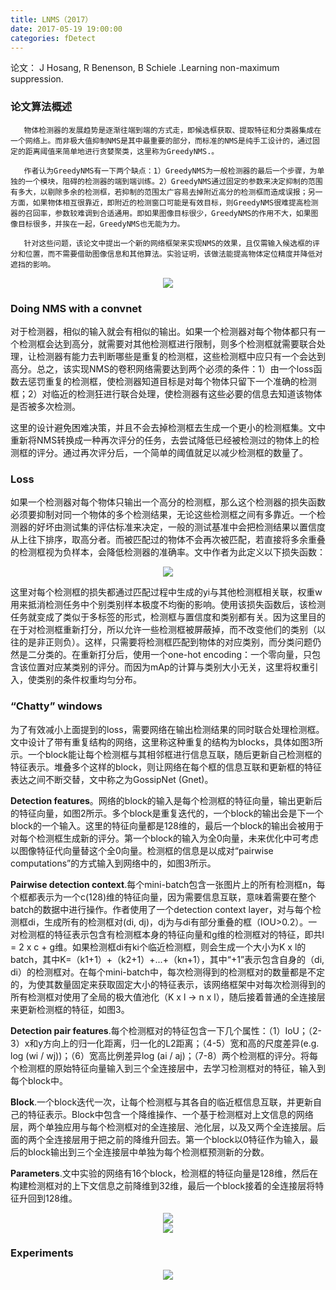 ```yaml
---
title: LNMS（2017）
date: 2017-05-19 19:00:00
categories: fDetect
---
```


<script type="text/javascript" src="http://cdn.mathjax.org/mathjax/latest/MathJax.js?config=default"></script>

论文： J Hosang, R Benenson, B Schiele .Learning non-maximum suppression.

### 论文算法概述

       物体检测器的发展趋势是逐渐往端到端的方式走，即候选框获取、提取特征和分类器集成在一个网络上。而非极大值抑制NMS是其中最重要的部分，而标准的NMS是纯手工设计的，通过固定的距离阈值来简单地进行贪婪聚类，这里称为GreedyNMS.。

	   作者认为GreedyNMS有一下两个缺点：1）GreedyNMS为一般检测器的最后一个步骤，为单独的一个模块，阻碍的检测器的端到端训练。2）GreedyNMS通过固定的参数来决定抑制的范围有多大，以剔除多余的检测框，若抑制的范围太广容易去掉附近高分的检测框而造成误报；另一方面，如果物体相互很靠近，即附近的检测窗口可能是有效目标，则GreedyNMS很难提高检测器的召回率，参数较难调到合适通用。即如果图像目标很少，GreedyNMS的作用不大，如果图像目标很多，并挨在一起，GreedyNMS也无能为力。

	   针对这些问题，该论文中提出一个新的网络框架来实现NMS的效果，且仅需输入候选框的评分和位置，而不需要借助图像信息和其他算法。实验证明，该做法能提高物体定位精度并降低对遮挡的影响。
	   
<center><img src="{{ site.baseurl }}/images/pdDetect/lnms1.png"></center>

### Doing NMS with a convnet

   对于检测器，相似的输入就会有相似的输出。如果一个检测器对每个物体都只有一个检测框会达到高分，就需要对其他检测框进行限制，则多个检测框就需要联合处理，让检测器有能力去判断哪些是重复的检测框，这些检测框中应只有一个会达到高分。总之，该实现NMS的卷积网络需要达到两个必须的条件：1）由一个loss函数去惩罚重复的检测框，使检测器知道目标是对每个物体只留下一个准确的检测框；2）对临近的检测狂进行联合处理，使检测器有这些必要的信息去知道该物体是否被多次检测。

   这里的设计避免困难决策，并且不会去掉检测框去生成一个更小的检测框集。文中重新将NMS转换成一种再次评分的任务，去尝试降低已经被检测过的物体上的检测框的评分。通过再次评分后，一个简单的阈值就足以减少检测框的数量了。

### Loss

   如果一个检测器对每个物体只输出一个高分的检测框，那么这个检测器的损失函数必须要抑制对同一个物体的多个检测结果，无论这些检测框之间有多靠近。一个检测器的好坏由测试集的评估标准来决定，一般的测试基准中会把检测结果以置信度从上往下排序，取高分者。而被匹配过的物体不会再次被匹配，若直接将多余重叠的检测框视为负样本，会降低检测器的准确率。文中作者为此定义以下损失函数：
   
<center><img src="{{ site.baseurl }}/images/pdDetect/lnms2.png"></center>

   这里对每个检测框的损失都通过匹配过程中生成的yi与其他检测框相关联，权重w用来抵消检测任务中个别类别样本极度不均衡的影响。使用该损失函数后，该检测任务就变成了类似于多标签的形式，检测框与置信度和类别都有关。因为这里目的在于对检测框重新打分，所以允许一些检测框被屏蔽掉，而不改变他们的类别（以往的是非正则负）。这样，只需要将检测框匹配到物体的对应类别，而分类问题仍然是二分类的。在重新打分后，使用一个one-hot encoding：一个零向量，只包含该位置对应某类别的评分。而因为mAp的计算与类别大小无关，这里将权重引入，使类别的条件权重均匀分布。
   
### “Chatty” windows

  为了有效减小上面提到的loss，需要网络在输出检测结果的同时联合处理检测框。文中设计了带有重复结构的网络，这里称这种重复的结构为blocks，具体如图3所示。一个block能让每个检测框与其相邻框进行信息互联，随后更新自己检测框的特征表示。堆叠多个这样的block，则让网络在每个框的信息互联和更新框的特征表达之间不断交替，文中称之为GossipNet (Gnet)。

  <strong>Detection features</strong>。网络的block的输入是每个检测框的特征向量，输出更新后的特征向量，如图2所示。多个block是重复迭代的，一个block的输出会是下一个block的一个输入。这里的特征向量都是128维的，最后一个block的输出会被用于对每个检测框生成新的评分。第一个block的输入为全0向量，未来优化中可考虑以图像特征代向量替这个全0向量。检测框的信息是以成对“pairwise computations”的方式输入到网络中的，如图3所示。

  <strong>Pairwise detection context</strong>.每个mini-batch包含一张图片上的所有检测框n，每个框都表示为一个c(128)维的特征向量，因为需要信息互联，意味着需要在整个batch的数据中进行操作。作者使用了一个detection context layer，对与每个检测框di，生成所有的检测框对(di, dj)，dj为与di有部分重叠的框（IOU>0.2）。一对检测框的特征表示包含有检测框本身的特征向量和g维的检测框对的特征，即共l = 2 x c + g维。如果检测框di有ki个临近检测框，则会生成一个大小为K x l的batch，其中K=（k1+1）+（k2+1）+...+（kn+1），其中“+1”表示包含自身的（di, di）的检测框对。在每个mini-batch中，每次检测得到的检测框对的数量都是不定的，为使其数量固定来获取固定大小的特征表示，该网络框架中对每次检测得到的所有检测框对使用了全局的极大值池化（K x l -> n x l），随后接着普通的全连接层来更新检测框的特征，如图3。

  <strong>Detection pair features</strong>.每个检测框对的特征包含一下几个属性：（1）IoU；（2-3）x和y方向上的归一化距离，归一化的L2距离；（4-5）宽和高的尺度差异(e.g. log (wi / wj))；（6）宽高比例差异log (ai / aj)；（7-8）两个检测框的评分。将每个检测框的原始特征向量输入到三个全连接层中，去学习检测框对的特征，输入到每个block中。

  <strong>Block</strong>.一个block迭代一次，让每个检测框与其各自的临近框信息互联，并更新自己的特征表示。Block中包含一个降维操作、一个基于检测框对上文信息的网络层，两个单独应用与每个检测框对的全连接层、池化层，以及又两个全连接层。后面的两个全连接层用于把之前的降维升回去。第一个block以0特征作为输入，最后的block输出到三个全连接层中单独为每个检测框预测新的分数。

  <strong>Parameters</strong>.文中实验的网络有16个block，检测框的特征向量是128维，然后在构建检测框对的上下文信息之前降维到32维，最后一个block接着的全连接层将特征升回到128维。
   
<center><img src="{{ site.baseurl }}/images/pdDetect/lnms3.png"></center>

<center><img src="{{ site.baseurl }}/images/pdDetect/lnms4.png"></center>
   
### Experiments
   
<center><img src="{{ site.baseurl }}/images/pdDetect/lnms5.png"></center>
   
   
   
